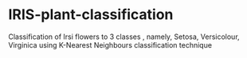 # IRIS-plant-classification
Classification of Irsi flowers to 3 classes , namely, Setosa, Versicolour, Virginica using K-Nearest Neighbours classification technique

